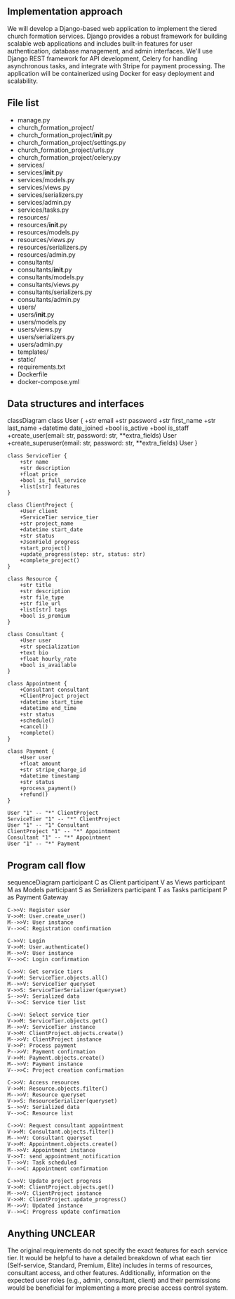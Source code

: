 ## Implementation approach

We will develop a Django-based web application to implement the tiered church formation services. Django provides a robust framework for building scalable web applications and includes built-in features for user authentication, database management, and admin interfaces. We'll use Django REST framework for API development, Celery for handling asynchronous tasks, and integrate with Stripe for payment processing. The application will be containerized using Docker for easy deployment and scalability.

## File list

- manage.py
- church_formation_project/
- church_formation_project/__init__.py
- church_formation_project/settings.py
- church_formation_project/urls.py
- church_formation_project/celery.py
- services/
- services/__init__.py
- services/models.py
- services/views.py
- services/serializers.py
- services/admin.py
- services/tasks.py
- resources/
- resources/__init__.py
- resources/models.py
- resources/views.py
- resources/serializers.py
- resources/admin.py
- consultants/
- consultants/__init__.py
- consultants/models.py
- consultants/views.py
- consultants/serializers.py
- consultants/admin.py
- users/
- users/__init__.py
- users/models.py
- users/views.py
- users/serializers.py
- users/admin.py
- templates/
- static/
- requirements.txt
- Dockerfile
- docker-compose.yml

## Data structures and interfaces


classDiagram
    class User {
        +str email
        +str password
        +str first_name
        +str last_name
        +datetime date_joined
        +bool is_active
        +bool is_staff
        +create_user(email: str, password: str, **extra_fields) User
        +create_superuser(email: str, password: str, **extra_fields) User
    }

    class ServiceTier {
        +str name
        +str description
        +float price
        +bool is_full_service
        +list[str] features
    }

    class ClientProject {
        +User client
        +ServiceTier service_tier
        +str project_name
        +datetime start_date
        +str status
        +JsonField progress
        +start_project()
        +update_progress(step: str, status: str)
        +complete_project()
    }

    class Resource {
        +str title
        +str description
        +str file_type
        +str file_url
        +list[str] tags
        +bool is_premium
    }

    class Consultant {
        +User user
        +str specialization
        +text bio
        +float hourly_rate
        +bool is_available
    }

    class Appointment {
        +Consultant consultant
        +ClientProject project
        +datetime start_time
        +datetime end_time
        +str status
        +schedule()
        +cancel()
        +complete()
    }

    class Payment {
        +User user
        +float amount
        +str stripe_charge_id
        +datetime timestamp
        +str status
        +process_payment()
        +refund()
    }

    User "1" -- "*" ClientProject
    ServiceTier "1" -- "*" ClientProject
    User "1" -- "1" Consultant
    ClientProject "1" -- "*" Appointment
    Consultant "1" -- "*" Appointment
    User "1" -- "*" Payment


## Program call flow


sequenceDiagram
    participant C as Client
    participant V as Views
    participant M as Models
    participant S as Serializers
    participant T as Tasks
    participant P as Payment Gateway

    C->>V: Register user
    V->>M: User.create_user()
    M-->>V: User instance
    V-->>C: Registration confirmation

    C->>V: Login
    V->>M: User.authenticate()
    M-->>V: User instance
    V-->>C: Login confirmation

    C->>V: Get service tiers
    V->>M: ServiceTier.objects.all()
    M-->>V: ServiceTier queryset
    V->>S: ServiceTierSerializer(queryset)
    S-->>V: Serialized data
    V-->>C: Service tier list

    C->>V: Select service tier
    V->>M: ServiceTier.objects.get()
    M-->>V: ServiceTier instance
    V->>M: ClientProject.objects.create()
    M-->>V: ClientProject instance
    V->>P: Process payment
    P-->>V: Payment confirmation
    V->>M: Payment.objects.create()
    M-->>V: Payment instance
    V-->>C: Project creation confirmation

    C->>V: Access resources
    V->>M: Resource.objects.filter()
    M-->>V: Resource queryset
    V->>S: ResourceSerializer(queryset)
    S-->>V: Serialized data
    V-->>C: Resource list

    C->>V: Request consultant appointment
    V->>M: Consultant.objects.filter()
    M-->>V: Consultant queryset
    V->>M: Appointment.objects.create()
    M-->>V: Appointment instance
    V->>T: send_appointment_notification
    T-->>V: Task scheduled
    V-->>C: Appointment confirmation

    C->>V: Update project progress
    V->>M: ClientProject.objects.get()
    M-->>V: ClientProject instance
    V->>M: ClientProject.update_progress()
    M-->>V: Updated instance
    V-->>C: Progress update confirmation


## Anything UNCLEAR

The original requirements do not specify the exact features for each service tier. It would be helpful to have a detailed breakdown of what each tier (Self-service, Standard, Premium, Elite) includes in terms of resources, consultant access, and other features. Additionally, information on the expected user roles (e.g., admin, consultant, client) and their permissions would be beneficial for implementing a more precise access control system.

